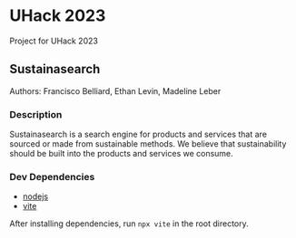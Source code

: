 # UHack 2023

Project for UHack 2023

## Sustainasearch

Authors: Francisco Belliard, Ethan Levin, Madeline Leber

### Description

Sustainasearch is a search engine for products and services that are sourced or made from sustainable methods. We believe that sustainability should be built into the products and services we consume.


### Dev Dependencies
- [nodejs](https://nodejs.org)
- [vite](https://vitejs.dev)

After installing dependencies, run `npx vite` in the root directory.
